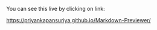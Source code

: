 You can see this live by clicking on link:

https://priyankapansuriya.github.io/Markdown-Previewer/
